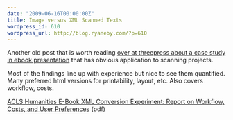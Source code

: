 ```yaml
---
date: "2009-06-16T00:00:00Z"
title: Image versus XML Scanned Texts
wordpress_id: 610
wordpress_url: http://blog.ryaneby.com/?p=610
---
```

Another old post that is worth reading <a href="http://blog.threepress.org/2009/02/21/a-case-study-in-converting-image-based-ebooks-into-xml/">over at threepress about a case study in ebook presentation</a> that has obvious application to scanning projects.

Most of the findings line up with experience but nice to see them quantified. Many preferred html versions for printability, layout, etc. Also covers workflow, costs.

<a href="http://www.humanitiesebook.org/HEBWhitePaper2.pdf">ACLS Humanities E-Book XML Conversion Experiment: Report on Workflow, Costs, and User Preferences</a> (pdf)
